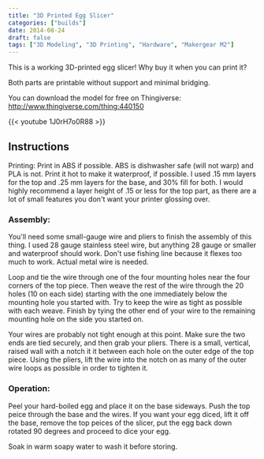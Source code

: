 ```yaml
---
title: "3D Printed Egg Slicer"
categories: ["builds"]
date: 2014-08-24
draft: false
tags: ["3D Modeling", "3D Printing", "Hardware", "Makergear M2"]
---
```


This is a working 3D-printed egg slicer! Why buy it when you can print it?

Both parts are printable without support and minimal bridging.

You can download the model for free on Thingiverse:
http://www.thingiverse.com/thing:440150

<!--more-->

{{< youtube 1J0rH7o0R88 >}}

## Instructions

Printing:
Print in ABS if possible. ABS is dishwasher safe (will not warp) and PLA is not. Print it hot to make it waterproof, if possible. I used .15 mm layers for the top and .25 mm layers for the base, and 30% fill for both. I would highly recommend a layer height of .15 or less for the top part, as there are a lot of small features you don't want your printer glossing over.

### Assembly:

You'll need some small-gauge wire and pliers to finish the assembly of this thing. I used 28 gauge stainless steel wire, but anything 28 gauge or smaller and waterproof should work. Don't use fishing line because it flexes too much to work. Actual metal wire is needed.

Loop and tie the wire through one of the four mounting holes near the four corners of the top piece. Then weave the rest of the wire through the 20 holes (10 on each side) starting with the one immediately below the mounting hole you started with. Try to keep the wire as tight as possible with each weave. Finish by tying the other end of your wire to the remaining mounting hole on the side you started on.

Your wires are probably not tight enough at this point. Make sure the two ends are tied securely, and then grab your pliers. There is a small, vertical, raised wall with a notch it it between each hole on the outer edge of the top piece. Using the pliers, lift the wire into the notch on as many of the outer wire loops as possible in order to tighten it.

### Operation:

Peel your hard-boiled egg and place it on the base sideways. Push the top peice through the base and the wires. If you want your egg diced, lift it off the base, remove the top peices of the slicer, put the egg back down rotated 90 degrees and proceed to dice your egg.

Soak in warm soapy water to wash it before storing.
